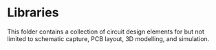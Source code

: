 # Libraries

This folder contains a collection of circuit design elements for but not limited to schematic capture, PCB layout, 3D modelling, and simulation.

